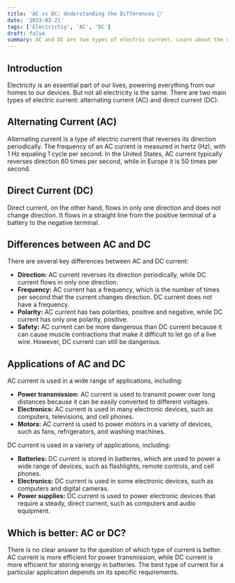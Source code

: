 ```yaml
---
title: 'AC vs DC: Understanding the Differences 🔌'
date: '2023-03-21'
tags: ['Electrictiy', 'AC', 'DC']
draft: false
summary: AC and DC are two types of electric current. Learn about the differences between AC and DC current, including frequency, direction, polarity, and applications.
---
```


## Introduction

Electricity is an essential part of our lives, powering everything from our homes to our devices. But not all electricity is the same. There are two main types of electric current: alternating current (AC) and direct current (DC).

## Alternating Current (AC)

Alternating current is a type of electric current that reverses its direction periodically. The frequency of an AC current is measured in hertz (Hz), with 1 Hz equaling 1 cycle per second. In the United States, AC current typically reverses direction 60 times per second, while in Europe it is 50 times per second.

## Direct Current (DC)

Direct current, on the other hand, flows in only one direction and does not change direction. It flows in a straight line from the positive terminal of a battery to the negative terminal.

## Differences between AC and DC

There are several key differences between AC and DC current:

- **Direction:** AC current reverses its direction periodically, while DC current flows in only one direction.
- **Frequency:** AC current has a frequency, which is the number of times per second that the current changes direction. DC current does not have a frequency.
- **Polarity:** AC current has two polarities, positive and negative, while DC current has only one polarity, positive.
- **Safety:** AC current can be more dangerous than DC current because it can cause muscle contractions that make it difficult to let go of a live wire. However, DC current can still be dangerous.

## Applications of AC and DC

AC current is used in a wide range of applications, including:

- **Power transmission:** AC current is used to transmit power over long distances because it can be easily converted to different voltages.
- **Electronics:** AC current is used in many electronic devices, such as computers, televisions, and cell phones.
- **Motors:** AC current is used to power motors in a variety of devices, such as fans, refrigerators, and washing machines.

DC current is used in a variety of applications, including:

- **Batteries:** DC current is stored in batteries, which are used to power a wide range of devices, such as flashlights, remote controls, and cell phones.
- **Electronics:** DC current is used in some electronic devices, such as computers and digital cameras.
- **Power supplies:** DC current is used to power electronic devices that require a steady, direct current, such as computers and audio equipment.

## Which is better: AC or DC?

There is no clear answer to the question of which type of current is better. AC current is more efficient for power transmission, while DC current is more efficient for storing energy in batteries. The best type of current for a particular application depends on its specific requirements.

```
